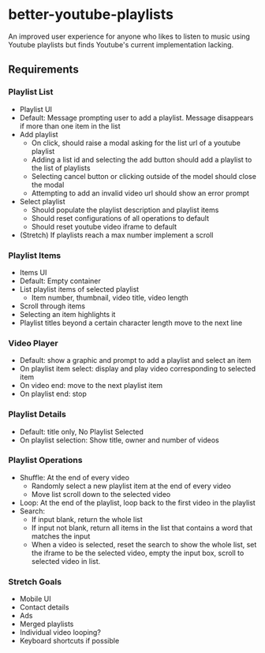 # better-youtube-playlists

An improved user experience for anyone who likes to listen to music using Youtube playlists but finds Youtube's current implementation lacking. 

## Requirements

### Playlist List

* Playlist UI
* Default: Message prompting user to add a playlist. Message disappears if more than one item in the list
* Add playlist
	- On click, should raise a modal asking for the list url of a youtube playlist
	- Adding a list id and selecting the add button should add a playlist to the list of playlists
	- Selecting cancel button or clicking outside of the model should close the modal
	- Attempting to add an invalid video url should show an error prompt
* Select playlist
	- Should populate the playlist description and playlist items
	- Should reset configurations of all operations to default
	- Should reset youtube video iframe to default
* (Stretch) If playlists reach a max number implement a scroll

### Playlist Items

* Items UI
* Default: Empty container
* List playlist items of selected playlist
	- Item number, thumbnail, video title, video length
* Scroll through items
* Selecting an item highlights it
* Playlist titles beyond a certain character length move to the next line

### Video Player
* Default: show a graphic and prompt to add a playlist and select an item
* On playlist item select: display and play video corresponding to selected item
* On video end: move to the next playlist item
* On playlist end: stop

### Playlist Details

* Default: title only, No Playlist Selected
* On playlist selection: Show title, owner and number of videos

### Playlist Operations

* Shuffle: At the end of every video
	- Randomly select a new playlist item at the end of every video
	- Move list scroll down to the selected video
* Loop: At the end of the playlist, loop back to the first video in the playlist
* Search:
	- If input blank, return the whole list
	- If input not blank, return all items in the list that contains a word that matches the input
	- When a video is selected, reset the search to show the whole list, set the iframe to be the selected video, empty the input box, scroll to selected video in list.

### Stretch Goals

* Mobile UI
* Contact details
* Ads
* Merged playlists
* Individual video looping?
* Keyboard shortcuts if possible